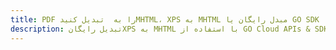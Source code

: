 ---title: PDF را به  تبدیل کنیدMHTML، XPS به MHTML مبدل رایگان یا GO SDKdescription: تبدیل رایگانXPS به MHTML با استفاده از GO Cloud APIs & SDK همچنین اسناد PDF را در Cloud ایجاد، ویرایش و رندر کنید.---